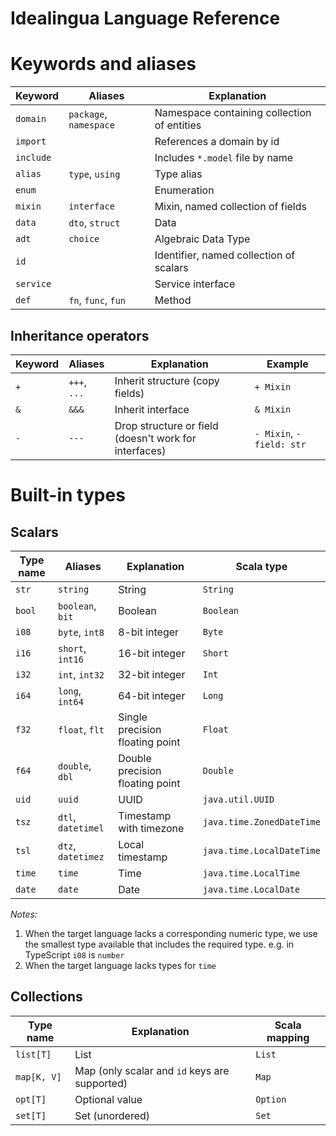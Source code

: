 Idealingua Language Reference
==================

# Keywords and aliases

Keyword     | Aliases                | Explanation                                 |
------------| ---------------------- | ------------------------------------------- |
`domain`    | `package`, `namespace` | Namespace containing collection of entities |
`import`    |                        | References a domain by id                   |
`include`   |                        | Includes `*.model` file by name             |
`alias`     | `type`, `using`        | Type alias                                  |
`enum`      |                        | Enumeration                                 |
`mixin`     | `interface`            | Mixin, named collection of fields           |
`data`      | `dto`, `struct`        | Data                                        |
`adt`       | `choice`               | Algebraic Data Type                         |
`id`        |                        | Identifier, named collection of scalars     |
`service`   |                        | Service interface                           |
`def`       | `fn`, `func`, `fun`    | Method                                      |

## Inheritance operators

Keyword     | Aliases                | Explanation                                           | Example                       |  
------------| ---------------------- | ----------------------------------------------------- | ------------------------------|
`+`         | `+++`, `...`           | Inherit structure (copy fields)                       | `+ Mixin`                     |
`&`         | `&&&`                  | Inherit interface                                     | `& Mixin`                     | 
`-`         | `---`                  | Drop structure or field (doesn't work for interfaces) | `- Mixin`, `- field: str`     |

# Built-in types

## Scalars

Type name   | Aliases                | Explanation                                 | Scala type                   |
------------| ---------------------- | ------------------------------------------- | -----------------------------|
`str`       | `string`               | String                                      | `String`                     |
`bool`      | `boolean`, `bit`       | Boolean                                     | `Boolean`                    |
`i08`       | `byte`, `int8`         | 8-bit integer                               | `Byte`                       |
`i16`       | `short`, `int16`       | 16-bit integer                              | `Short`                      |
`i32`       | `int`, `int32`         | 32-bit integer                              | `Int`                        |
`i64`       | `long`, `int64`        | 64-bit integer                              | `Long`                       |
`f32`       | `float`, `flt`         | Single precision floating point             | `Float`                      |
`f64`       | `double`, `dbl`        | Double precision floating point             | `Double`                     |
`uid`       | `uuid`                 | UUID                                        | `java.util.UUID`             |
`tsz`       | `dtl`, `datetimel`     | Timestamp with timezone                     | `java.time.ZonedDateTime`    |
`tsl`       | `dtz`, `datetimez`     | Local timestamp                             | `java.time.LocalDateTime`    |
`time`      | `time`                 | Time                                        | `java.time.LocalTime`        |
`date`      | `date`                 | Date                                        | `java.time.LocalDate`        |

*Notes:*

1. When the target language lacks a corresponding numeric type, we use the smallest type available that includes the required type. e.g. in TypeScript `i08` is `number`
2. When the target language lacks types for `time`

## Collections

Type name    | Explanation                                          | Scala mapping  | 
------------ | ---------------------------------------------------- | -------------- |
`list[T]`    | List                                                 | `List`         |
`map[K, V]`  | Map (only scalar and `id` keys are supported)        | `Map`          |
`opt[T]`     | Optional value                                       | `Option`       |
`set[T]`     | Set (unordered)                                      | `Set`          |
